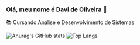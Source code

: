 ### Olá, meu nome é Davi de Oliveira 👋
📚 Cursando Análise e Desenvolvimento de Sistemas

![Anurag's GitHub stats](https://github-readme-stats.vercel.app/api?username=DaviOliveira2001&show_icons=true&theme=dark)
![Top Langs](https://github-readme-stats.vercel.app/api/top-langs/?username=DaviOliveira2001&show_progress=true&theme=dark)
